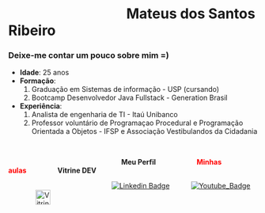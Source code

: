 # &nbsp;&nbsp;&nbsp;&nbsp;&nbsp;&nbsp;&nbsp;&nbsp;&nbsp;&nbsp;&nbsp;&nbsp;&nbsp;&nbsp;&nbsp;&nbsp;&nbsp;&nbsp;&nbsp;&nbsp;&nbsp;&nbsp;&nbsp;&nbsp;&nbsp;&nbsp;&nbsp;&nbsp;&nbsp;&nbsp;&nbsp;&nbsp;&nbsp;&nbsp;&nbsp;&nbsp;Mateus dos Santos Ribeiro

### Deixe-me contar um pouco sobre mim =)
* **Idade**: 25 anos
* **Formação**: 
    1. Graduação em Sistemas de informação - USP (cursando)
    2. Bootcamp Desenvolvedor Java Fullstack - Generation Brasil
* **Experiência**: 
    1. Analista de engenharia de TI - Itaú Unibanco
    2. Professor voluntário de Programaçao Procedural e Programação Orientada a Objetos - IFSP e Associação Vestibulandos da Cidadania
 
<br>


&nbsp;&nbsp;&nbsp;&nbsp;&nbsp;&nbsp;&nbsp;&nbsp;&nbsp;&nbsp;&nbsp;&nbsp;&nbsp;&nbsp;&nbsp;&nbsp;&nbsp;&nbsp;&nbsp;&nbsp;&nbsp;&nbsp;&nbsp;&nbsp;&nbsp;&nbsp;&nbsp;&nbsp;&nbsp;&nbsp;&nbsp;&nbsp;&nbsp;&nbsp;&nbsp;&nbsp;&nbsp;&nbsp;&nbsp;&nbsp;&nbsp;&nbsp;&nbsp;&nbsp;&nbsp;&nbsp;&nbsp;&nbsp;&nbsp;&nbsp;&nbsp;&nbsp;&nbsp;&nbsp;&nbsp;&nbsp;&nbsp;&nbsp;**Meu Perfil**&nbsp;&nbsp;&nbsp;&nbsp;&nbsp;&nbsp;&nbsp;&nbsp;&nbsp;&nbsp;&nbsp;&nbsp;&nbsp;&nbsp;&nbsp;&nbsp;&nbsp;&nbsp;&nbsp;&nbsp; <span style="color:red">**Minhas aulas**</span>&nbsp;&nbsp;&nbsp;&nbsp;&nbsp;&nbsp;&nbsp;&nbsp;&nbsp;&nbsp;&nbsp;&nbsp;&nbsp;&nbsp;&nbsp;&nbsp;**Vitrine DEV**

&nbsp;&nbsp;&nbsp;&nbsp;&nbsp;&nbsp;&nbsp;&nbsp;&nbsp;&nbsp;&nbsp;&nbsp;&nbsp;&nbsp;&nbsp;&nbsp;&nbsp;&nbsp;&nbsp;&nbsp;&nbsp;&nbsp;&nbsp;&nbsp;&nbsp;&nbsp;&nbsp;&nbsp;&nbsp;&nbsp;&nbsp;&nbsp;&nbsp;&nbsp;&nbsp;&nbsp;&nbsp;&nbsp;&nbsp;&nbsp;&nbsp;&nbsp;&nbsp;&nbsp;&nbsp;&nbsp;&nbsp;&nbsp;&nbsp;&nbsp;&nbsp;&nbsp;&nbsp;[![Linkedin Badge](https://img.shields.io/badge/linkedin-%230077B5.svg?&style=for-the-badge&logo=linkedin&logoColor=white&link=https://www.linkedin.com/in/mateus-ribeiro-b104a9120/)](https://www.linkedin.com/in/mateus-ribeiro-b104a9120/)  &nbsp;&nbsp;&nbsp;&nbsp;&nbsp;&nbsp;&nbsp;&nbsp;&nbsp;&nbsp;[![Youtube_Badge](https://img.shields.io/badge/YouTube-red?style=for-the-badge&logo=youtube&logoColor=white&link=https://www.youtube.com/@programandoseufuturo/streams)](https://www.youtube.com/@programandoseufuturo/streams)&nbsp;&nbsp;&nbsp;&nbsp;&nbsp;&nbsp;&nbsp;&nbsp;&nbsp;&nbsp;&nbsp;&nbsp;&nbsp; <img onclick="window.location.href='https://cursos.alura.com.br/vitrinedev/mateusdossantosribeiro100'" class="vitrine-header-logo" src="https://cursos.alura.com.br/assets/images/vitrine/logo-vitrinedev.svg" height="30" alt="Vitrine.Dev">



<br>




